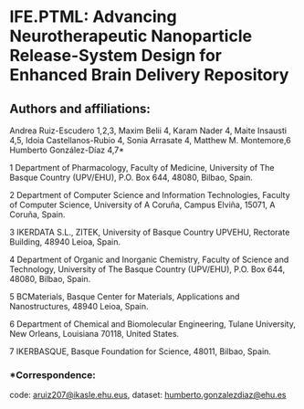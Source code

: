 # IFE.PTML: Advancing Neurotherapeutic Nanoparticle Release-System Design for Enhanced Brain Delivery Repository

## Authors and affiliations:

Andrea Ruiz-Escudero 1,2,3, Maxim Belii 4, Karam Nader 4, Maite Insausti 4,5, Idoia Castellanos-Rubio 4, Sonia Arrasate 4, Matthew M. Montemore,6 Humberto González-Díaz 4,7*

1 Department of Pharmacology, Faculty of Medicine, University of The Basque Country (UPV/EHU), P.O. Box 644, 48080, Bilbao, Spain. 

2 Department of Computer Science and Information Technologies, Faculty of Computer Science, University of A Coruña, Campus Elviña, 15071, A Coruña, Spain. 

3 IKERDATA S.L., ZITEK, University of Basque Country UPVEHU, Rectorate Building, 48940 Leioa, Spain. 

4 Department of Organic and Inorganic Chemistry, Faculty of Science and Technology, University of The Basque Country (UPV/EHU), P.O. Box 644, 48080, Bilbao, Spain. 

5 BCMaterials, Basque Center for Materials, Applications and Nanostructures, 48940 Leioa, Spain.

6 Department of Chemical and Biomolecular Engineering, Tulane University, New Orleans, Louisiana 70118, United States.

7 IKERBASQUE, Basque Foundation for Science, 48011, Bilbao, Spain. 

### *Correspondence:
code: aruiz207@ikasle.ehu.eus, dataset: humberto.gonzalezdiaz@ehu.es
